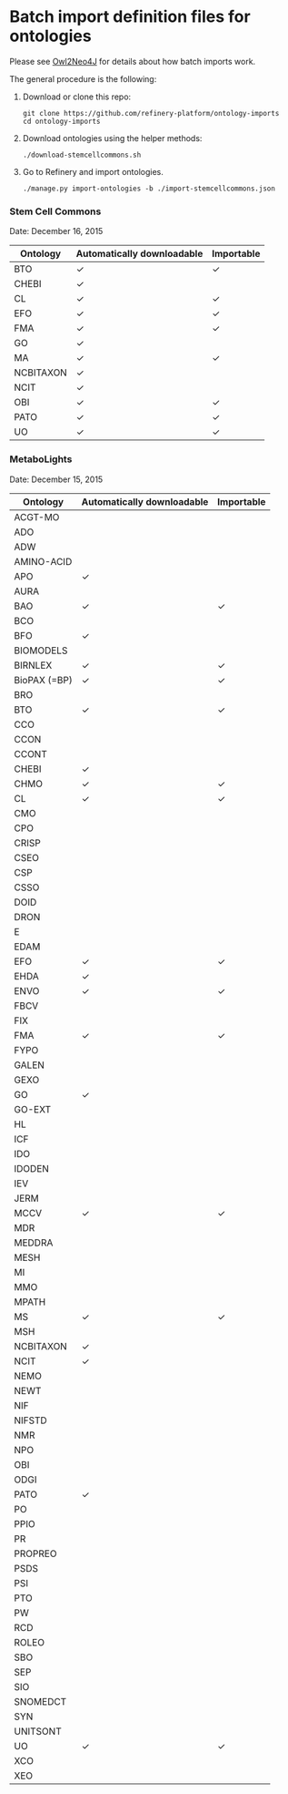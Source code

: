 # Batch import definition files for ontologies

Please see [Owl2Neo4J][owl2neo4j] for details about how batch imports work.

The general procedure is the following:

1. Download or clone this repo:

   ```
   git clone https://github.com/refinery-platform/ontology-imports
   cd ontology-imports
   ```

2. Download ontologies using the helper methods:

   ```
   ./download-stemcellcommons.sh
   ```

3. Go to Refinery and import ontologies.

   ```
   ./manage.py import-ontologies -b ./import-stemcellcommons.json
   ```

### Stem Cell Commons

Date: December 16, 2015

Ontology     | Automatically downloadable | Importable
------------ | -------------------------- | ----------
BTO          | ✓                          | ✓
CHEBI        | ✓                          |
CL           | ✓                          | ✓
EFO          | ✓                          | ✓
FMA          | ✓                          | ✓
GO           | ✓                          |
MA           | ✓                          | ✓
NCBITAXON    | ✓                          |
NCIT         | ✓                          |
OBI          | ✓                          | ✓
PATO         | ✓                          | ✓
UO           | ✓                          | ✓


### MetaboLights

Date: December 15, 2015

Ontology     | Automatically downloadable | Importable
------------ | -------------------------- | ----------
ACGT-MO      |                            |
ADO          |                            |
ADW          |                            |
AMINO-ACID   |                            |
APO          | ✓                          |
AURA         |                            |
BAO          | ✓                          | ✓
BCO          |                            |
BFO          | ✓                          |
BIOMODELS    |                            |
BIRNLEX      | ✓                          | ✓
BioPAX (=BP) | ✓                          | ✓
BRO          |                            |
BTO          | ✓                          | ✓
CCO          |                            |
CCON         |                            |
CCONT        |                            |
CHEBI        | ✓                          |
CHMO         | ✓                          | ✓
CL           | ✓                          | ✓
CMO          |                            |
CPO          |                            |
CRISP        |                            |
CSEO         |                            |
CSP          |                            |
CSSO         |                            |
DOID         |                            |
DRON         |                            |
E            |                            |
EDAM         |                            |
EFO          | ✓                          | ✓
EHDA         | ✓                          |
ENVO         | ✓                          | ✓
FBCV         |                            |
FIX          |                            |
FMA          | ✓                          | ✓
FYPO         |                            |
GALEN        |                            |
GEXO         |                            |
GO           | ✓                          |
GO-EXT       |                            |
HL           |                            |
ICF          |                            |
IDO          |                            |
IDODEN       |                            |
IEV          |                            |
JERM         |                            |
MCCV         | ✓                          | ✓
MDR          |                            |
MEDDRA       |                            |
MESH         |                            |
MI           |                            |
MMO          |                            |
MPATH        |                            |
MS           | ✓                          | ✓
MSH          |                            |
NCBITAXON    | ✓                          |
NCIT         | ✓                          |
NEMO         |                            |
NEWT         |                            |
NIF          |                            |
NIFSTD       |                            |
NMR          |                            |
NPO          |                            |
OBI          |                            |
ODGI         |                            |
PATO         | ✓                          |
PO           |                            |
PPIO         |                            |
PR           |                            |
PROPREO      |                            |
PSDS         |                            |
PSI          |                            |
PTO          |                            |
PW           |                            |
RCD          |                            |
ROLEO        |                            |
SBO          |                            |
SEP          |                            |
SIO          |                            |
SNOMEDCT     |                            |
SYN          |                            |
UNITSONT     |                            |
UO           | ✓                          | ✓
XCO          |                            |
XEO          |                            |

[owl2neo4j]: https://github.com/flekschas/owl2neo4j/wiki/Batch-Imports
